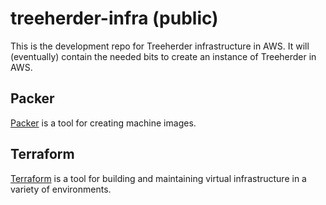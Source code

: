 # treeherder-infra (public)

This is the development repo for Treeherder infrastructure in AWS. It will (eventually) contain the needed bits to create an instance of Treeherder in AWS.

## Packer

[Packer](https://www.packer.io) is a tool for creating machine images.

## Terraform

[Terraform](https://www.terraform.io) is a tool for building and maintaining
virtual infrastructure in a variety of environments.
